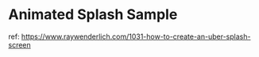 # Animated Splash Sample
ref: https://www.raywenderlich.com/1031-how-to-create-an-uber-splash-screen

